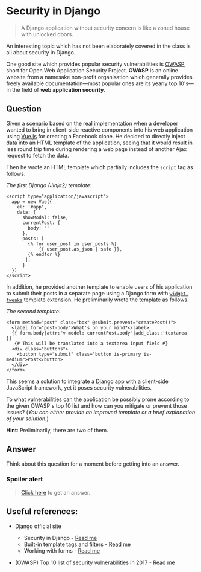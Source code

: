 # Security in Django

> A Django application without security concern is like a zoned house with unlocked doors.

An interesting topic which has not been elaborately covered in the class is all about security in Django. 

One good site which provides popular security vulnerabilities is [OWASP](https://www.owasp.org/index.php/Main_Page), short for Open Web Application Security Project. **OWASP** is an online website from a namesake non-profit organisation which generally provides freely available documentation—most popular ones are its yearly top 10's—in the field of **web application security**.

## Question

Given a scenario based on the real implementation when a developer wanted to bring in client-side reactive components into his web application using [Vue.js](https://vuejs.org/) for creating a Facebook clone. He decided to directly inject data into an HTML template of the application, seeing that it would result in less round trip time during rendering a web page instead of another Ajax request to fetch the data.

Then he wrote an HTML template which partially includes the `script` tag as follows.

_The first Django (Jinja2) template:_

```jinja
<script type="application/javascript">
  app = new Vue({
    el: '#app',
    data: {
      showModal: false,
      currentPost: {
        body: ''
      },
      posts: [
        {% for user_post in user_posts %}
            {{ user_post.as_json | safe }},
        {% endfor %}
       ],
      }
  })
</script>
```

In addition, he provided another template to enable users of his application to submit their posts in a separate page using a Django form with [`widget-tweaks`](https://pypi.org/project/django-widget-tweaks/) template extension. He preliminarily wrote the template as follows.

_The second template:_

```jinja
<form method="post" class="box" @submit.prevent="createPost()">
  <label for="post-body">What's on your mind?</label>
  {{ form.body|attr:"v-model: currentPost.body"|add_class:'textarea' }}
   {# This will be translated into a textarea input field #}
  <div class="buttons">
    <button type="submit" class="button is-primary is-medium">Post</button>
  </div>
</form>
```

This seems a solution to integrate a Django app with a client-side JavaScript framework, yet it poses security vulnerabilities.

To what vulnerabilities can the application be possibly prone according to the given OWASP's top 10 list and how can you mitigate or prevent those issues? (*You can either provide an improved template or a brief explanation of your solution.*)

**Hint**: Preliminarily, there are two of them.

## Answer
Think about this question for a moment before getting into an answer.

### **Spoiler alert**
> [Click here](answer/README.md) to get an answer.

## Useful references:

- Django official site
  - Security in Django - [Read me](https://docs.djangoproject.com/en/2.2/topics/security/)
  - Built-in template tags and filters - [Read me](https://docs.djangoproject.com/en/2.2/ref/templates/builtins/)
  - Working with forms - [Read me](https://docs.djangoproject.com/en/2.2/topics/forms/)
  
- (OWASP) Top 10 list of security vulnerabilities in 2017 - [Read me](https://www.owasp.org/index.php/Top_10-2017_Top_10)
